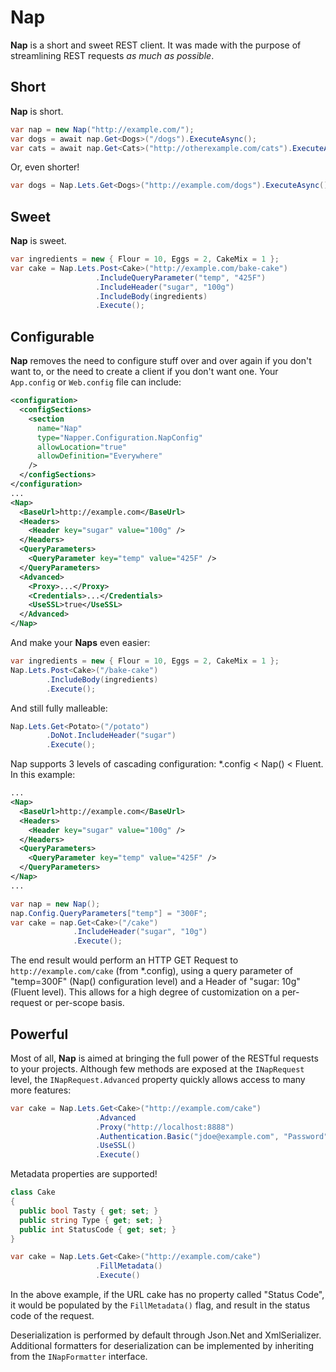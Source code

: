 Nap
========

**Nap** is a short and sweet REST client.  It was made with the purpose of streamlining REST requests *as much as possible*.

## Short

**Nap** is short.

```c#
var nap = new Nap("http://example.com/");
var dogs = await nap.Get<Dogs>("/dogs").ExecuteAsync();
var cats = await nap.Get<Cats>("http://otherexample.com/cats").ExecuteAsync();
```

Or, even shorter!

```c#
var dogs = Nap.Lets.Get<Dogs>("http://example.com/dogs").ExecuteAsync()
```

## Sweet

**Nap** is sweet.

```c#
var ingredients = new { Flour = 10, Eggs = 2, CakeMix = 1 };
var cake = Nap.Lets.Post<Cake>("http://example.com/bake-cake")
                   .IncludeQueryParameter("temp", "425F")
                   .IncludeHeader("sugar", "100g")
                   .IncludeBody(ingredients)
                   .Execute();
```

## Configurable

**Nap** removes the need to configure stuff over and over again if you don't want to, or the need to create a client if you don't want one.  Your `App.config` or `Web.config` file can include:

```xml
<configuration>
  <configSections>
    <section 
      name="Nap" 
      type="Napper.Configuration.NapConfig" 
      allowLocation="true" 
      allowDefinition="Everywhere"
    />
  </configSections>
</configuration>
...
<Nap>
  <BaseUrl>http://example.com</BaseUrl>
  <Headers>
    <Header key="sugar" value="100g" />
  </Headers>
  <QueryParameters>
    <QueryParameter key="temp" value="425F" />
  </QueryParameters>
  <Advanced>
    <Proxy>...</Proxy>
    <Credentials>...</Credentials>
    <UseSSL>true</UseSSL>
  </Advanced>
</Nap>
```

And make your **Naps** even easier:

```c#
var ingredients = new { Flour = 10, Eggs = 2, CakeMix = 1 };
Nap.Lets.Post<Cake>("/bake-cake")
        .IncludeBody(ingredients)
        .Execute();
```

And still fully malleable:

```c#
Nap.Lets.Get<Potato>("/potato")
        .DoNot.IncludeHeader("sugar")
        .Execute();
```

Nap supports 3 levels of cascading configuration: *.config < Nap() < Fluent.  In this example:

```xml
...
<Nap>
  <BaseUrl>http://example.com</BaseUrl>
  <Headers>
    <Header key="sugar" value="100g" />
  </Headers>
  <QueryParameters>
    <QueryParameter key="temp" value="425F" />
  </QueryParameters>
</Nap>
...
```

```c#
var nap = new Nap();
nap.Config.QueryParameters["temp"] = "300F";
var cake = nap.Get<Cake>("/cake")
              .IncludeHeader("sugar", "10g")
              .Execute();
```

The end result would perform an HTTP GET Request to `http://example.com/cake` (from *.config), using a query parameter of "temp=300F" (Nap() configuration level) and a Header of "sugar: 10g" (Fluent level).  This allows for a high degree of customization on a per-request or per-scope basis.

## Powerful

Most of all, **Nap** is aimed at bringing the full power of the RESTful requests to your projects.  Although few methods are exposed at the `INapRequest` level, the `INapRequest.Advanced` property quickly allows access to many more features:

```c#
var cake = Nap.Lets.Get<Cake>("http://example.com/cake")
                   .Advanced
                   .Proxy("http://localhost:8888")
                   .Authentication.Basic("jdoe@example.com", "Password")
                   .UseSSL()
                   .Execute()
```

Metadata properties are supported!

```c#
class Cake
{
  public bool Tasty { get; set; }
  public string Type { get; set; }
  public int StatusCode { get; set; }
}

var cake = Nap.Lets.Get<Cake>("http://example.com/cake")
                   .FillMetadata()
                   .Execute()
```

In the above example, if the URL cake has no property called "Status Code", it would be populated by the `FillMetadata()` flag, and result in the status code of the request.

Deserialization is performed by default through Json.Net and XmlSerializer.  Additional formatters for deserialization can be implemented by inheriting from the `INapFormatter` interface.
